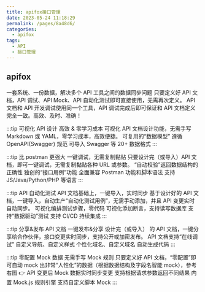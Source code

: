 ```yaml
---
title: apifox接口管理
date: 2023-05-24 11:18:29
permalink: /pages/8a48d6/
categories:
  - apifox
tags:
  - API
  - 接口管理
---
```


## apifox

一套系统、一份数据，解决多个 API 工具之间的数据同步问题
只要定义好 API 文档，API 调试、API Mock、API 自动化测试即可直接使用，无需再次定义。
API 文档和 API 开发调试使用同一个工具，API 调试完成后即可保证和 API 文档定义完全一致。高效、及时、准确！

:::tip 可视化 API 设计
高效 & 零学习成本
可视化 API 文档设计功能，无需手写 Markdown 或 YAML，零学习成本，高效便捷。
可复用的“数据模型”
遵循 OpenAPI(Swagger) 规范
可导入 Swagger 等 20+ 数据格式
:::

:::tip 比 postman 更强大
一键调试，无需复制黏贴
只要设计完（或导入）API 文档，即可一键调试，无需复制黏贴各种 URL 或参数。
“自动校验”返回数据结构的正确性
独创的“接口用例”功能
全面兼容 Postman 功能和脚本语法
支持 JS/Java/Python/PHP 等语言
:::

:::tip API 自动化测试
API 文档基础上，一键导入，实时同步
基于设计好的 API 文档，一键导入，自动生产“自动化测试用例”，无需手动添加，并且 API 变更实时自动同步。
可视化编排测试步骤，零代码
可视化添加断言，支持读写数据库
支持“数据驱动”测试
支持 CI/CD 持续集成
:::

:::tip 分享&发布 API 文档
一键发布&分享
设计完（或导入） 的 API 文档，一键分享给合作伙伴，接口变更实时同步，支持公开或加密发布。
API 文档支持“在线调试”
自定义导航、自定义样式
个性化域名、自定义域名
自动生成代码
:::

:::tip 零配置 Mock 数据
无需手写 Mock 规则
只要定义好 API 文档，“零配置”即可自动 mock 出非常“人性化”的数据（根据数据结构及字段名智能 mock），参考右图 👉
API 变更后 Mock 数据实时同步变更
支持根据请求参数返回不同结果
内置 Mock.js 规则引擎
支持自定义脚本 Mock
:::
